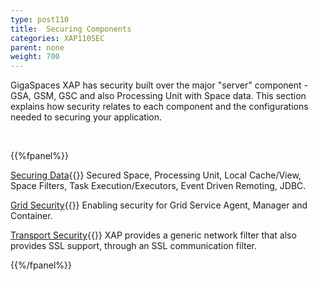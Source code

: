 ```yaml
---
type: post110
title:  Securing Components
categories: XAP110SEC
parent: none
weight: 700
---
```




GigaSpaces XAP has security built over the major "server" component - GSA, GSM, GSC and also Processing Unit with Space data. This section explains how security relates to each component and the configurations needed to securing your application.


<br>

{{%fpanel%}}

[Securing Data](./securing-your-data.html){{<wbr>}}
Secured Space, Processing Unit, Local Cache/View, Space Filters, Task Execution/Executors, Event Driven Remoting, JDBC.

[Grid Security](./securing-the-grid-services.html){{<wbr>}}
Enabling security for Grid Service Agent, Manager and Container.


[Transport Security](./securing-the-transport-layer-using-ssl.html){{<wbr>}}
XAP provides a generic network filter that also provides SSL support, through an SSL communication filter.

{{%/fpanel%}}
